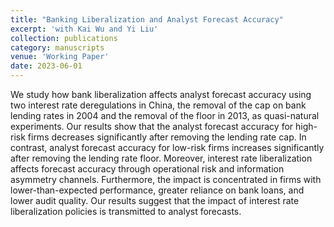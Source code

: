 ```yaml
---
title: "Banking Liberalization and Analyst Forecast Accuracy"
excerpt: 'with Kai Wu and Yi Liu'
collection: publications
category: manuscripts
venue: 'Working Paper'
date: 2023-06-01
---
```


We study how bank liberalization affects analyst forecast accuracy using two interest rate deregulations in China, the removal of the cap on bank lending rates in 2004 and the removal of the floor in 2013, as quasi-natural experiments. Our results show that the analyst forecast accuracy for high-risk firms decreases significantly after removing the lending rate cap. In contrast, analyst forecast accuracy for low-risk firms increases significantly after removing the lending rate floor. Moreover, interest rate liberalization affects forecast accuracy through operational risk and information asymmetry channels. Furthermore, the impact is concentrated in firms with lower-than-expected performance, greater reliance on bank loans, and lower audit quality. Our results suggest that the impact of interest rate liberalization policies is transmitted to analyst forecasts.
